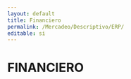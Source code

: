 ```yaml
---
layout: default
title: Financiero
permalink: /Mercadeo/Descriptivo/ERP/
editable: si
---
```


# FINANCIERO

